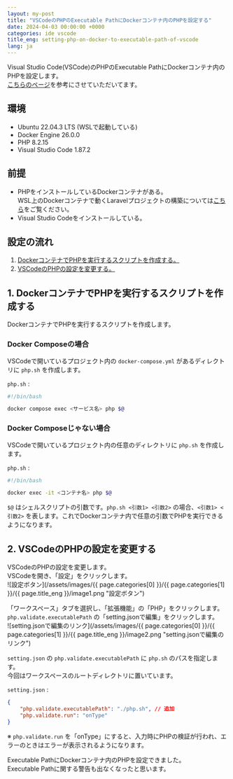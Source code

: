```yaml
---
layout: my-post
title: "VSCodeのPHPのExecutable PathにDockerコンテナ内のPHPを設定する"
date: 2024-04-03 00:00:00 +0000
categories: ide vscode
title_eng: setting-php-on-docker-to-executable-path-of-vscode
lang: ja
---
```


Visual Studio Code(VSCode)のPHPのExecutable PathにDockerコンテナ内のPHPを設定します。  
[こちらのページ](https://www.webdeveloperpal.com/2022/02/08/how-to-setup-vscode-with-php-inside-docker/#google_vignette)を参考にさせていただいてます。

## 環境
- Ubuntu 22.04.3 LTS (WSLで起動している)
- Docker Engine 26.0.0
- PHP 8.2.15
- Visual Studio Code 1.87.2

## 前提
- PHPをインストールしているDockerコンテナがある。  
WSL上のDockerコンテナで動くLaravelプロジェクトの構築については[こちら](/web-application-framework/laravel/running-laravel-project-on-nginx)をご覧ください。
- Visual Studio Codeをインストールしている。

## 設定の流れ
1. [DockerコンテナでPHPを実行するスクリプトを作成する。](#1-dockerコンテナでphpを実行するスクリプトを作成する)
2. [VSCodeのPHPの設定を変更する。](#2-vscodeのphpの設定を変更する)

## 1. DockerコンテナでPHPを実行するスクリプトを作成する
DockerコンテナでPHPを実行するスクリプトを作成します。  

### Docker Composeの場合
VSCodeで開いているプロジェクト内の `docker-compose.yml` があるディレクトリに `php.sh` を作成します。

`php.sh` :
```bash
#!/bin/bash

docker compose exec <サービス名> php $@
```

### Docker Composeじゃない場合
VSCodeで開いているプロジェクト内の任意のディレクトリに `php.sh` を作成します。

`php.sh` :
```bash
#!/bin/bash

docker exec -it <コンテナ名> php $@
```

`$@` はシェルスクリプトの引数です。`php.sh <引数1> <引数2>` の場合、`<引数1> <引数2>` を表します。これでDockerコンテナ内で任意の引数でPHPを実行できるようになります。

## 2. VSCodeのPHPの設定を変更する
VSCodeのPHPの設定を変更します。  
VSCodeを開き、「設定」をクリックします。  
![設定ボタン](/assets/images/{{ page.categories[0] }}/{{ page.categories[1] }}/{{ page.title_eng }}/image1.png "設定ボタン")

「ワークスペース」タブを選択し、「拡張機能」の「PHP」をクリックします。  
`php.validate.executablePath` の「setting.jsonで編集」をクリックします。  
![setting.jsonで編集のリンク](/assets/images/{{ page.categories[0] }}/{{ page.categories[1] }}/{{ page.title_eng }}/image2.png "setting.jsonで編集のリンク")

`setting.json` の `php.validate.executablePath` に `php.sh` のパスを指定します。  
今回はワークスペースのルートディレクトリに置いています。

`setting.json` :
```json
{
    "php.validate.executablePath": "./php.sh", // 追加
    "php.validate.run": "onType"
}
```

※ `php.validate.run` を「onType」にすると、入力時にPHPの検証が行われ、エラーのときはエラーが表示されるようになります。

Executable PathにDockerコンテナ内のPHPを設定できました。  
Executable Pathに関する警告も出なくなったと思います。